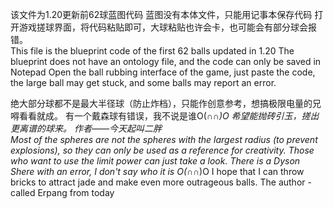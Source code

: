 该文件为1.20更新前62球蓝图代码
蓝图没有本体文件，只能用记事本保存代码
打开游戏搓球界面，将代码粘贴即可，大球粘贴也许会卡，也可能会有部分球会报错。<br>This file is the blueprint code of the first 62 balls updated in 1.20
The blueprint does not have an ontology file, and the code can only be saved in Notepad
Open the ball rubbing interface of the game, just paste the code, the large ball may get stuck, and some balls may report an error.


绝大部分球都不是最大半径球（防止炸档），只能作创意参考，想搞极限电量的兄嘚看看就成。
有一个戴森球有错误，我不说是谁O(∩_∩)O
希望能抛砖引玉，搓出更离谱的球来。
作者——今天起叫二胖
<br>
Most of the spheres are not the spheres with the largest radius (to prevent explosions), so they can only be used as a reference for creativity. Those who want to use the limit power can just take a look.
There is a Dyson Shere with an error, I don't say who it is O(∩_∩)O
I hope that I can throw bricks to attract jade and make even more outrageous balls.
The author - called Erpang from today